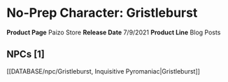 ﻿---
id: '91'
name: No-Prep Character. Gristleburst
rarity: Common
rus_type_level: null
source: null
trait: null
type: Source

---
# No-Prep Character: Gristleburst

**Product Page** Paizo Store
**Release Date** 7/9/2021
**Product Line** Blog Posts

## NPCs [1]

[[DATABASE/npc/Gristleburst, Inquisitive Pyromaniac|Gristleburst]]